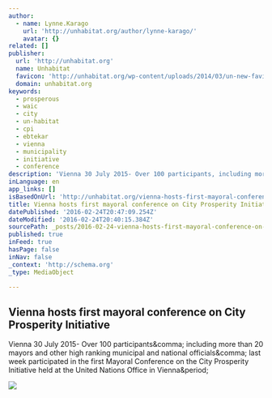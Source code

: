 ```yaml
---
author:
  - name: Lynne.Karago
    url: 'http://unhabitat.org/author/lynne-karago/'
    avatar: {}
related: []
publisher:
  url: 'http://unhabitat.org'
  name: Unhabitat
  favicon: 'http://unhabitat.org/wp-content/uploads/2014/03/un-new-favicon1.png'
  domain: unhabitat.org
keywords:
  - prosperous
  - waic
  - city
  - un-habitat
  - cpi
  - ebtekar
  - vienna
  - municipality
  - initiative
  - conference
description: 'Vienna 30 July 2015- Over 100 participants, including more than 20 mayors and other high ranking municipal and national officials, last week participated in the first Mayoral Conference on the City Prosperity Initiative held at the United Nations Office in Vienna.'
inLanguage: en
app_links: []
isBasedOnUrl: 'http://unhabitat.org/vienna-hosts-first-mayoral-conference-on-city-prosperity-initiative/'
title: Vienna hosts first mayoral conference on City Prosperity Initiative
datePublished: '2016-02-24T20:47:09.254Z'
dateModified: '2016-02-24T20:40:15.384Z'
sourcePath: _posts/2016-02-24-vienna-hosts-first-mayoral-conference-on-city-prosperity-ini.md
published: true
inFeed: true
hasPage: false
inNav: false
_context: 'http://schema.org'
_type: MediaObject

---
```

<article style=""><h1>Vienna hosts first mayoral conference on City Prosperity Initiative</h1><p>Vienna 30 July 2015- Over 100 participants&amp;comma; including more than 20 mayors and other high ranking municipal and national officials&amp;comma; last week participated in the first Mayoral Conference on the City Prosperity Initiative held at the United Nations Office in Vienna&amp;period;</p><img src="http://unhabitat.org/wp-content/uploads/2015/08/Vienna-hosts-first-mayoral-conference-on-City-Prosperity-Initiative.jpg" /></article>